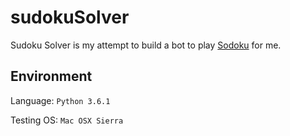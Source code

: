 # sudokuSolver

Sudoku Solver is my attempt to build a bot to play [Sodoku](http://www.websudoku.com) for me.

## Environment

Language: `Python 3.6.1`

Testing OS: `Mac OSX Sierra`

<!-- ## Demo (Diffculty: Very Hard, Size: 14*14)
<p>
	<img src="demo.gif" alt="demo"" style="width:100%;">
</p> -->